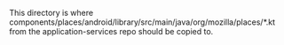 This directory is where components/places/android/library/src/main/java/org/mozilla/places/*.kt from the
application-services repo should be copied to.
